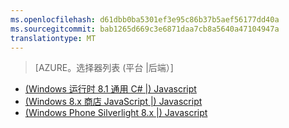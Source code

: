 ```yaml
---
ms.openlocfilehash: d61dbb0ba5301ef3e95c86b37b5aef56177dd40a
ms.sourcegitcommit: bab1265d669c3e6871daa7cb8a5640a47104947a
translationtype: MT
---
```

> [AZURE。选择器列表 (平台 |后端）]
- [(Windows 运行时 8.1 通用 C# |) Javascript](../articles/mobile-services-windows-store-dotnet-single-sign-on.md)
- [(Windows 8.x 商店 JavaScript |) Javascript](../articles/mobile-services-windows-store-javascript-single-sign-on.md)
- [(Windows Phone Silverlight 8.x |) Javascript](../articles/mobile-services-windows-phone-single-sign-on.md)
